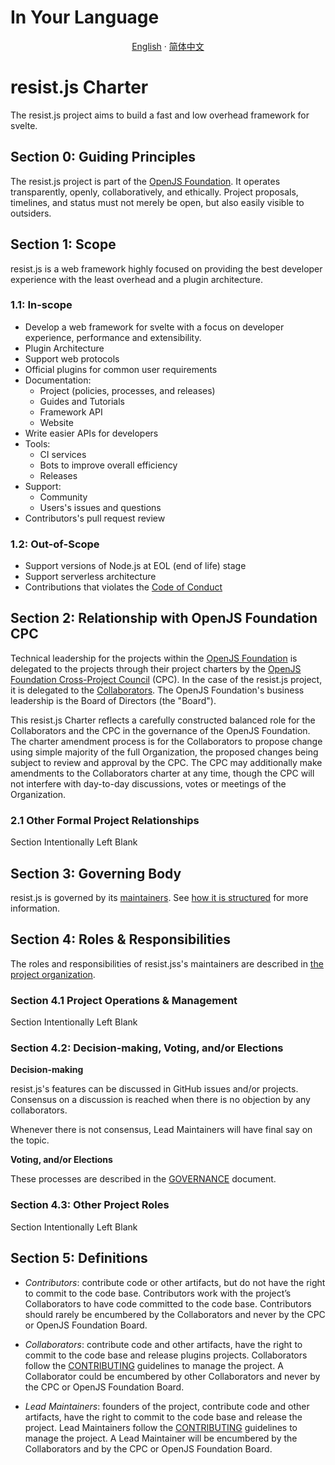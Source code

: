 # In Your Language

<p align="center">
  <a href="https://github.com/resist-js/resist/blob/master/docs/en-US/PROJECT_CHARTER.md"
    >English</a>
  ·
  <a
    href="https://github.com/resist-js/resist/blob/master/docs/zh-CN/PROJECT_CHARTER.md"
    >简体中文</a>
</p>

# resist.js Charter

The resist.js project aims to build a fast and low overhead framework for svelte.

## Section 0: Guiding Principles

The resist.js project is part of the [OpenJS Foundation][openjs foundation]. It operates transparently, openly, collaboratively, and ethically. Project proposals, timelines, and status must not merely be open, but also easily visible to outsiders.

## Section 1: Scope

resist.js is a web framework highly focused on providing the best developer experience with the least overhead and a plugin architecture.

### 1.1: In-scope

- Develop a web framework for svelte with a focus on developer experience, performance and extensibility.
- Plugin Architecture
- Support web protocols
- Official plugins for common user requirements
- Documentation:
  - Project (policies, processes, and releases)
  - Guides and Tutorials
  - Framework API
  - Website
- Write easier APIs for developers
- Tools:
  - CI services
  - Bots to improve overall efficiency
  - Releases
- Support:
  - Community
  - Users's issues and questions
- Contributors's pull request review

### 1.2: Out-of-Scope

- Support versions of Node.js at EOL (end of life) stage
- Support serverless architecture
- Contributions that violates the [Code of Conduct](CODE_OF_CONDUCT.md)

## Section 2: Relationship with OpenJS Foundation CPC

Technical leadership for the projects within the [OpenJS Foundation][openjs foundation] is delegated to the projects through their project charters by the [OpenJS Foundation Cross-Project Council](https://openjsf.org/about/governance/) (CPC). In the case of the resist.js project, it is delegated to the [Collaborators](README.md#team). The OpenJS Foundation's business leadership is the Board of Directors (the "Board").

This resist.js Charter reflects a carefully constructed balanced role for the Collaborators and the CPC in the governance of the OpenJS Foundation. The charter amendment process is for the Collaborators to propose change using simple majority of the full Organization, the proposed changes being subject to review and approval by the CPC. The CPC may additionally make amendments to the Collaborators charter at any time, though the CPC will not interfere with day-to-day discussions, votes or meetings of the Organization.

### 2.1 Other Formal Project Relationships

Section Intentionally Left Blank

## Section 3: Governing Body

resist.js is governed by its [maintainers](README.md#team). See [how it is structured](GOVERNANCE.md) for more information.

## Section 4: Roles & Responsibilities

The roles and responsibilities of resist.jss's maintainers are described in [the project organization](GOVERNANCE.md).

### Section 4.1 Project Operations & Management

Section Intentionally Left Blank

### Section 4.2: Decision-making, Voting, and/or Elections

**Decision-making**

resist.js's features can be discussed in GitHub issues and/or projects.
Consensus on a discussion is reached when there is no objection by any
collaborators.

Whenever there is not consensus, Lead Maintainers will have final say on the topic.

**Voting, and/or Elections**

These processes are described in the [GOVERNANCE](GOVERNANCE.md) document.

### Section 4.3: Other Project Roles

Section Intentionally Left Blank

## Section 5: Definitions

- _Contributors_: contribute code or other artifacts, but do not have the right to commit to the code base. Contributors work with the project’s Collaborators to have code committed to the code base. Contributors should rarely be encumbered by the Collaborators and never by the CPC or OpenJS Foundation Board.

- _Collaborators_: contribute code and other artifacts, have the right to commit to the code base and release plugins projects. Collaborators follow the [CONTRIBUTING](CONTRIBUTING.md) guidelines to manage the project. A Collaborator could be encumbered by other Collaborators and never by the CPC or OpenJS Foundation Board.

- _Lead Maintainers_: founders of the project, contribute code and other artifacts, have the right to commit to the code base and release the project. Lead Maintainers follow the [CONTRIBUTING](CONTRIBUTING.md) guidelines to manage the project. A Lead Maintainer will be encumbered by the Collaborators and by the CPC or OpenJS Foundation Board.

[openjs foundation]: https://openjsf.org
[consensus seeking]: https://en.wikipedia.org/wiki/Consensus-seeking_decision-making
